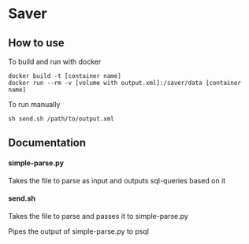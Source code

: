 # Saver

## How to use

To build and run with docker

    docker build -t [container name]
    docker run --rm -v [volume with output.xml]:/saver/data [container name]


To run manually

    sh send.sh /path/to/output.xml


## Documentation

#### simple-parse.py

Takes the file to parse as input and outputs sql-queries based on it    

#### send.sh

Takes the file to parse and passes it to simple-parse.py

Pipes the output of simple-parse.py to psql